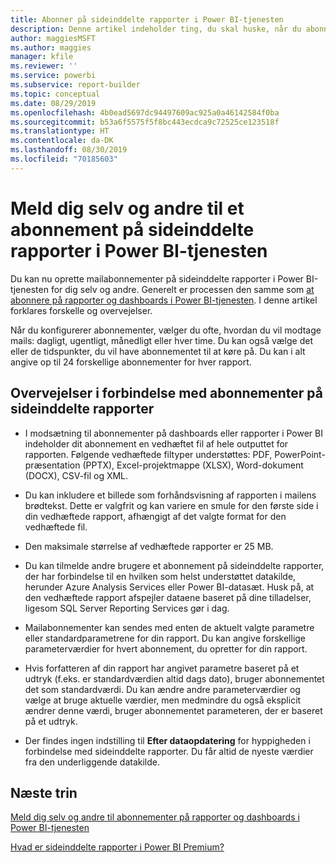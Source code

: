 ```yaml
---
title: Abonner på sideinddelte rapporter i Power BI-tjenesten
description: Denne artikel indeholder ting, du skal huske, når du abonnerer på sideinddelte rapporter i Power BI-tjenesten.
author: maggiesMSFT
ms.author: maggies
manager: kfile
ms.reviewer: ''
ms.service: powerbi
ms.subservice: report-builder
ms.topic: conceptual
ms.date: 08/29/2019
ms.openlocfilehash: 4b0ead5697dc94497609ac925a0a46142584f0ba
ms.sourcegitcommit: b53a6f5575f5f8bc443ecdca9c72525ce123518f
ms.translationtype: HT
ms.contentlocale: da-DK
ms.lasthandoff: 08/30/2019
ms.locfileid: "70185603"
---
```

# <a name="subscribe-yourself-and-others-to-paginated-reports-in-the-power-bi-service"></a>Meld dig selv og andre til et abonnement på sideinddelte rapporter i Power BI-tjenesten 

Du kan nu oprette mailabonnementer på sideinddelte rapporter i Power BI-tjenesten for dig selv og andre. Generelt er processen den samme som [at abonnere på rapporter og dashboards i Power BI-tjenesten](service-report-subscribe.md). I denne artikel forklares forskelle og overvejelser. 

Når du konfigurerer abonnementer, vælger du ofte, hvordan du vil modtage mails: dagligt, ugentligt, månedligt eller hver time. Du kan også vælge det eller de tidspunkter, du vil have abonnementet til at køre på. Du kan i alt angive op til 24 forskellige abonnementer for hver rapport. 

## <a name="considerations-for-paginated-report-subscriptions"></a>Overvejelser i forbindelse med abonnementer på sideinddelte rapporter 

- I modsætning til abonnementer på dashboards eller rapporter i Power BI indeholder dit abonnement en vedhæftet fil af hele outputtet for rapporten.  Følgende vedhæftede filtyper understøttes: PDF, PowerPoint-præsentation (PPTX), Excel-projektmappe (XLSX), Word-dokument (DOCX), CSV-fil og XML.

- Du kan inkludere et billede som forhåndsvisning af rapporten i mailens brødtekst.  Dette er valgfrit og kan variere en smule for den første side i din vedhæftede rapport, afhængigt af det valgte format for den vedhæftede fil. 

- Den maksimale størrelse af vedhæftede rapporter er 25 MB. 

- Du kan tilmelde andre brugere et abonnement på sideinddelte rapporter, der har forbindelse til en hvilken som helst understøttet datakilde, herunder Azure Analysis Services eller Power BI-datasæt. Husk på, at den vedhæftede rapport afspejler dataene baseret på dine tilladelser, ligesom SQL Server Reporting Services gør i dag. 

- Mailabonnementer kan sendes med enten de aktuelt valgte parametre eller standardparametrene for din rapport.  Du kan angive forskellige parameterværdier for hvert abonnement, du opretter for din rapport. 

- Hvis forfatteren af din rapport har angivet parametre baseret på et udtryk (f.eks. er standardværdien altid dags dato), bruger abonnementet det som standardværdi. Du kan ændre andre parameterværdier og vælge at bruge aktuelle værdier, men medmindre du også eksplicit ændrer denne værdi, bruger abonnementet parameteren, der er baseret på et udtryk.

- Der findes ingen indstilling til **Efter dataopdatering** for hyppigheden i forbindelse med sideinddelte rapporter. Du får altid de nyeste værdier fra den underliggende datakilde. 

## <a name="next-steps"></a>Næste trin

[Meld dig selv og andre til abonnementer på rapporter og dashboards i Power BI-tjenesten](service-report-subscribe.md)

[Hvad er sideinddelte rapporter i Power BI Premium?](paginated-reports-report-builder-power-bi.md)
